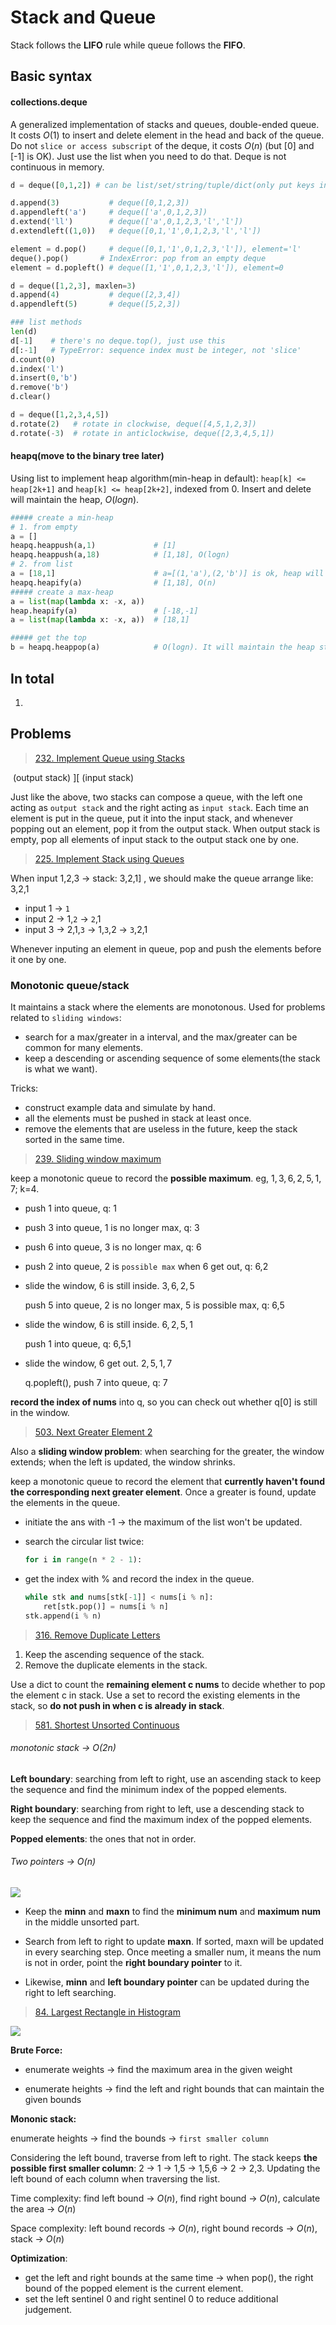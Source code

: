 # Stack and Queue

Stack follows the **LIFO** rule while queue follows the **FIFO**.



## Basic syntax

#### collections.deque

A generalized implementation of stacks and queues, double-ended queue. It costs $O(1)$ to insert and delete element in the head and back of the queue. Do not `slice or access subscript` of the deque, it costs $O(n)$ (but [0] and [-1] is OK). Just use the list when you need to do that. Deque is not continuous in memory.

``` python
d = deque([0,1,2]) # can be list/set/string/tuple/dict(only put keys in the deque)

d.append(3)           # deque([0,1,2,3])
d.appendleft('a')     # deque(['a',0,1,2,3])
d.extend('ll')        # deque(['a',0,1,2,3,'l','l'])
d.extendleft((1,0))   # deque([0,1,'1',0,1,2,3,'l','l'])

element = d.pop()     # deque([0,1,'1',0,1,2,3,'l']), element='l'
deque().pop()       # IndexError: pop from an empty deque
element = d.popleft() # deque([1,'1',0,1,2,3,'l']), element=0

d = deque([1,2,3], maxlen=3)
d.append(4)           # deque([2,3,4])
d.appendleft(5)       # deque([5,2,3])

### list methods
len(d)
d[-1]    # there's no deque.top(), just use this
d[:-1]   # TypeError: sequence index must be integer, not 'slice'
d.count(0)
d.index('l')
d.insert(0,'b')
d.remove('b')
d.clear()

d = deque([1,2,3,4,5])
d.rotate(2)   # rotate in clockwise, deque([4,5,1,2,3])
d.rotate(-3)  # rotate in anticlockwise, deque([2,3,4,5,1])
```

#### heapq(move to the binary tree later)

Using list to implement heap algorithm(min-heap in default): `heap[k] <= heap[2k+1]` and `heap[k] <= heap[2k+2]`, indexed from 0. Insert and delete will maintain the heap, $O(logn)$.

```python
##### create a min-heap
# 1. from empty
a = []
heapq.heappush(a,1)             # [1]
heapq.heappush(a,18)            # [1,18], O(logn)
# 2. from list
a = [18,1]                      # a=[(1,'a'),(2,'b')] is ok, heap will sort by the first element
heapq.heapify(a)                # [1,18], O(n)
##### create a max-heap
a = list(map(lambda x: -x, a))
heap.heapify(a)                 # [-18,-1]
a = list(map(lambda x: -x, a))  # [18,1]

##### get the top
b = heapq.heappop(a)            # O(logn). It will maintain the heap structure.

```



## In total

1. 

## Problems

> [232. Implement Queue using Stacks](https://leetcode.com/problems/implement-queue-using-stacks/description/)

​	(output stack) ][ (input stack)

Just like the above, two stacks can compose a queue, with the left one acting as `output stack` and the right acting as `input stack`. Each time an element is put in the queue, put it into the input stack, and whenever popping out an element, pop it from the output stack. When output stack is empty, pop all elements of input stack to the output stack one by one.

> [225. Implement Stack using Queues](https://leetcode.com/problems/implement-stack-using-queues/)

When input 1,2,3 -> stack: 3,2,1] , we should make the queue arrange like: 3,2,1

- input 1 -> `1`
- input 2 -> 1,`2` -> `2`,1
- input 3 -> 2,1,`3` -> 1,`3`,2 -> `3`,2,1

Whenever inputing an element in queue, pop and push the elements before it one by one.

### Monotonic queue/stack

It maintains a stack where the elements are monotonous. Used for problems related to `sliding windows`:

- search for a max/greater in a interval, and the max/greater can be common for many elements.
- keep a descending or ascending sequence of some elements(the stack is what we want).

Tricks: 

- construct example data and simulate by hand.
- all the elements must be pushed in stack at least once.
- remove the elements that are useless in the future, keep the stack sorted in the same time.

> [239. Sliding window maximum](https://leetcode.com/problems/sliding-window-maximum/description/)

keep a monotonic queue to record the **possible maximum**. eg, $1,3,6,2,5,1,7$; k=4.

- push 1 into queue, q: 1

- push 3 into queue, 1 is no longer max, q: 3

- push 6 into queue, 3 is no longer max, q: 6

- push 2 into queue, 2 is `possible max` when 6 get out, q: 6,2

- slide the window, 6 is still inside. $3,6,2,5$

  push 5 into queue, 2 is no longer max, 5 is possible max, q: 6,5

- slide the window, 6 is still inside. $6,2,5,1$

  push 1 into queue, q: 6,5,1

- slide the window, 6 get out. $2,5,1,7$

  q.popleft(), push 7 into queue, q: 7

**record the index of nums** into q, so you can check out whether q[0] is still in the window.

> [503. Next Greater Element 2](https://leetcode.com/problems/next-greater-element-ii/description/)

Also a **sliding window problem**: when searching for the greater, the window extends; when the left is updated, the window shrinks.

keep a monotonic queue to record the element that **currently haven't found the corresponding next greater element**. Once a greater is found, update the elements in the queue.

- initiate the ans with -1 -> the maximum of the list won't be updated.

- search the circular list twice: 

  ```python
  for i in range(n * 2 - 1):
  ```

- get the index with % and record the index in the queue.

  ```python
  while stk and nums[stk[-1]] < nums[i % n]:
      ret[stk.pop()] = nums[i % n]
  stk.append(i % n)
  ```

> [316. Remove Duplicate Letters](https://leetcode.com/problems/remove-duplicate-letters/)

1. Keep the ascending sequence of the stack.
2. Remove the duplicate elements in the stack.

Use a dict to count the **remaining element c nums** to decide whether to pop the element c in stack. Use a set to record the existing elements in the stack, so **do not push in when c is already in stack**.

> [581. Shortest Unsorted Continuous](https://leetcode.com/problems/shortest-unsorted-continuous-subarray/)

###### monotonic stack -> $O(2n)$

**Left boundary**: searching from left to right, use an ascending stack to keep the sequence and find the minimum index of the popped elements.

**Right boundary**: searching from right to left, use a descending stack to keep the sequence and find the maximum index of the popped elements.

**Popped elements**: the ones that not in order.

###### Two pointers -> $O(n)$

![](../figures/581.png)

- Keep the **minn** and **maxn** to find the **minimum num** and **maximum num** in the middle unsorted part. 

- Search from left to right to update **maxn**. If sorted, maxn will be updated in every searching step. Once meeting a smaller num, it means the num is not in order, point the **right boundary pointer** to it.

- Likewise, **minn** and **left boundary pointer** can be updated during the right to left searching.

> [84. Largest Rectangle in Histogram](https://leetcode.com/problems/largest-rectangle-in-histogram/description/)

![](../figures/84.png)

**Brute Force:** 

- enumerate weights -> find the maximum area in the given weight

- enumerate heights -> find the left and right bounds that can maintain the given bounds

**Mononic stack:**

enumerate heights -> find the bounds -> `first smaller column`



Considering the left bound, traverse from left to right. The stack keeps **the possible first smaller column**: 2 -> 1 -> 1,5 -> 1,5,6 -> 2 -> 2,3. Updating the left bound of each column when traversing the list.

Time complexity: find left bound -> $O(n)$, find right bound -> $O(n)$, calculate the area -> $O(n)$

Space complexity: left bound records -> $O(n)$, right bound records -> $O(n)$, stack -> $O(n)$



**Optimization**:

- get the left and right bounds at the same time -> when pop(), the right bound of the popped element is the current element.
- set the left sentinel 0 and right sentinel 0 to reduce additional judgement.



